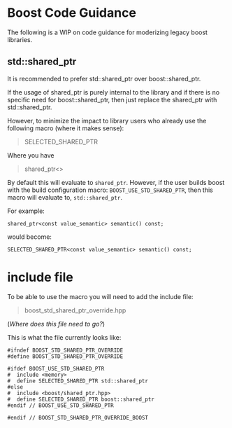# Boost Code Guidance
The following is a WIP on code guidance for moderizing legacy boost libraries.

## std::shared_ptr
It is recommended to prefer std::shared_ptr over boost::shared_ptr.

If the usage of shared_ptr is purely internal to the library and if there is no specific need for boost::shared_ptr, then just replace the shared_ptr with std::shared_ptr.

However, to minimize the impact to library users who already use the following macro (where it makes sense):

> SELECTED\_SHARED_PTR

Where you have

> shared_ptr<>

By default this will evaluate to `shared_ptr`.  However, if the user builds boost with the build configuration macro: `BOOST_USE_STD_SHARED_PTR`, then this macro will evaluate to, `std::shared_ptr`.


For example:

```
shared_ptr<const value_semantic> semantic() const;
```
would become:
```
SELECTED_SHARED_PTR<const value_semantic> semantic() const;
```

# include file
To be able to use the macro you will need to add the include file:

> boost\_std\_shared\_ptr_override.hpp

(_Where does this file need to go?_)

This is what the file currently looks like:

```
#ifndef BOOST_STD_SHARED_PTR_OVERRIDE
#define BOOST_STD_SHARED_PTR_OVERRIDE
 
#ifdef BOOST_USE_STD_SHARED_PTR
#  include <memory>
#  define SELECTED_SHARED_PTR std::shared_ptr
#else
#  include <boost/shared_ptr.hpp> 
#  define SELECTED_SHARED_PTR boost::shared_ptr
#endif // BOOST_USE_STD_SHARED_PTR

#endif // BOOST_STD_SHARED_PTR_OVERRIDE_BOOST


```